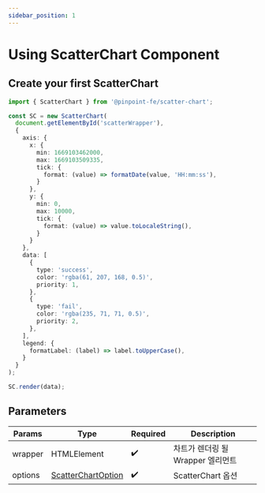 ```yaml
---
sidebar_position: 1
---
```


# Using ScatterChart Component

## Create your first ScatterChart

```typescript title="Create ScatterChart"
import { ScatterChart } from '@pinpoint-fe/scatter-chart';

const SC = new ScatterChart(
  document.getElementById('scatterWrapper'), 
  {
    axis: {
      x: {
        min: 1669103462000,
        max: 1669103509335,
        tick: {
          format: (value) => formatDate(value, 'HH:mm:ss'),
        }
      },
      y: {
        min: 0,
        max: 10000,
        tick: {
          format: (value) => value.toLocaleString(),
        }
      }
    },
    data: [
      {
        type: 'success',
        color: 'rgba(61, 207, 168, 0.5)',
        priority: 1,
      },
      {
        type: 'fail',
        color: 'rgba(235, 71, 71, 0.5)',
        priority: 2,
      },
    ],
    legend: {
      formatLabel: (label) => label.toUpperCase(),
    }
  }
);

SC.render(data);
```

## Parameters

| Params | Type | Required | Description |
| --- | --- | --- | --- |
| wrapper | HTMLElement | ✔️ | 차트가 렌더링 될 Wrapper 엘리먼트 |
| options | <a href="/scatterchart/guide/options">ScatterChartOption</a> | ✔️ | ScatterChart 옵션 |
